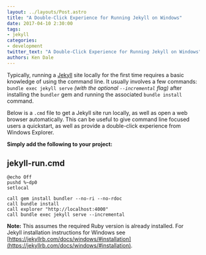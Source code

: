 ```yaml
---
layout: ../layouts/Post.astro
title: "A Double-Click Experience for Running Jekyll on Windows"
date: 2017-04-10 2:30:00
tags:
- jekyll
categories:
- development
twitter_text: "A Double-Click Experience for Running Jekyll on Windows"
authors: Ken Dale
---
```


Typically, running a [Jekyll](https://jekyllrb.com/) site locally for the first time requires a basic knowledge of using the command line. It usually involves a few commands: `bundle exec jekyll serve` *(with the optional `--incremental` flag)* after installing the `bundler` gem and running the associated `bundle install` command.

Below is a `.cmd` file to get a Jekyll site run locally, as well as open a web browser automatically. This can be useful to give command line focused users a quickstart, as well as provide a double-click experience from Windows Explorer.

**Simply add the following to your project:**

## **jekyll-run.cmd**

```
@echo Off
pushd %~dp0
setlocal

call gem install bundler --no-ri --no-rdoc
call bundle install
call explorer "http://localhost:4000"
call bundle exec jekyll serve --incremental
```

**Note:** This assumes the required Ruby version is already installed. For Jekyll installation instructions for Windows see [https://jekyllrb.com/docs/windows/#installation](https://jekyllrb.com/docs/windows/#installation).

